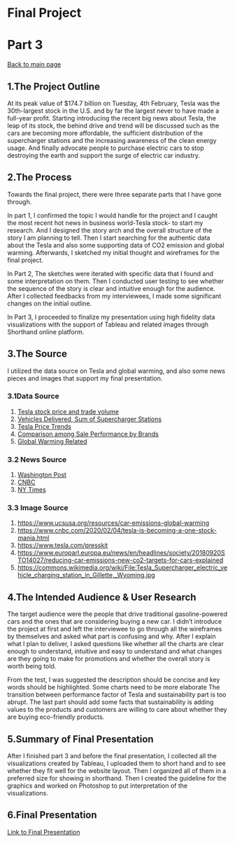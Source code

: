 # Final Project

# Part 3

[Back to main page](/README.md)

## 1.The Project Outline

At its peak value of $174.7 billion on Tuesday, 4th February, Tesla was the 30th-largest stock in the U.S. and by far the largest never to have made a full-year profit. Starting introducing the recent big news about Tesla, the leap of its stock, the behind drive and trend will be discussed such as the cars are becoming more affordable, the sufficient distribution of the supercharger stations and the increasing awareness of the clean energy usage. And finally advocate people to purchase electric cars to stop destroying the earth and support the surge of electric car industry. 


## 2.The Process

Towards the final project, there were three separate parts that I have gone through. 

In part 1, I confirmed the topic I would handle for the project and I caught the most recent hot news in business world-Tesla stock- to start my research. And I designed the story arch and the overall structure of the story I am planning to tell. Then I start searching for the authentic data about the Tesla and also some supporting data of CO2 emission and global warming. Afterwards, I sketched my initial thought and wireframes for the final project.

In Part 2, The sketches were iterated with specific data that I found and some interpretation on them. Then I conducted user testing to see whether the sequence of the story is clear and intuitive enough for the audience. After I collected feedbacks from my interviewees, I made some significant changes on the initial outline.

In Part 3, I proceeded to finalize my presentation using high fidelity data visualizations with the support of Tableau and related images through Shorthand online platform.

## 3.The Source

I utilized the data source on Tesla and global warming, and also some news pieces and images that support my final presentation.


### 3.1Data Source


1. [Tesla stock price and trade volume](https://finance.yahoo.com/quote/TSLA/)
2. [Vehicles Delivered, Sum of Supercharger Stations](https://hypercharts.co/tsla?r=google-ads&gclid=CjwKCAiA1fnxBRBBEiwAVUouUqLgorjQ94R9Z-GXcgYghcUOr2A9VUconfK_Vkq6FyZo76uYsDb2rhoCJdoQAvD_BwE)
3. [Tesla Price Trends](https://www.cargurus.com/Cars/price-trends/Tesla-m112)
4. [Comparison among Sale Performance by Brands](https://www.autocharts.info/quarterly?group=By%20Manufacturer)
5. [Global Warming Related](https://ourworldindata.org/co2-and-other-greenhouse-gas-emissions)


### 3.2 News Source

1. [Washington Post](https://www.washingtonpost.com/business/2020/02/04/tesla-stock-price-musk/)
2. [CNBC](https://www.cnbc.com/2020/02/04/tesla-stock-surging-yet-again-tsla-jumps-past-800-in-early-trading.html)
3. [NY Times](https://www.nytimes.com/2020/02/03/business/tesla-stock.html?searchResultPosition=2)

### 3.3 Image Source

1. https://www.ucsusa.org/resources/car-emissions-global-warming
2. https://www.cnbc.com/2020/02/04/tesla-is-becoming-a-one-stock-mania.html
3. https://www.tesla.com/presskit
4. https://www.europarl.europa.eu/news/en/headlines/society/20180920STO14027/reducing-car-emissions-new-co2-targets-for-cars-explained
5. https://commons.wikimedia.org/wiki/File:Tesla_Supercharger_electric_vehicle_charging_station_in_Gillette,_Wyoming.jpg


## 4.The Intended Audience & User Research


The target audience were the people that drive traditional gasoline-powered cars and the ones that are considering buying a new car.  I didn’t introduce the project at first and left the interviewee to go through all the wireframes by themselves and asked what part is confusing and why. After I explain what I plan to deliver, I asked questions like whether all the charts are clear enough to understand, intuitive and easy to understand and what changes are they going to make for promotions and whether the overall story is worth being told.

From the test, I was suggested the description should be concise and key words should be highlighted. Some charts need to be more elaborate The transition between performance factor of Tesla and sustainability part is too abrupt. The last part should add some facts that sustainability is adding values to the products and customers are willing to care about whether they are buying eco-friendly products.


## 5.Summary of Final Presentation

After I finished part 3 and before the final presentation, I collected all the visualizations created by Tableau, I uploaded them to short hand and to see whether they fit well for the website layout. Then I organized all of them in a preferred size for showing in shorthand. Then I created the guideline for the graphics and worked on Photoshop to put interpretation of the visualizations. 

## 6.Final Presentation

[Link to Final Presentation](https://www.nytimes.com/2020/02/03/business/tesla-stock.html?searchResultPosition=2)













